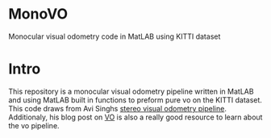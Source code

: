 # MonoVO
Monocular visual odometry code in MatLAB using KITTI dataset

# Intro
This repository is a monocular visual odometry pipeline written in MatLAB and using MatLAB built in functions to preform pure vo on the KITTI dataset. This code draws from Avi Singhs [stereo visual odometry pipeline](https://github.com/avisingh599/vo-howard08/blob/master/README.md). Additionaly, his blog post on [VO](https://avisingh599.github.io/vision/visual-odometry-full/) is also a really good resource to learn about the vo pipeline.
